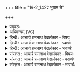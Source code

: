 +++
title = "16-2_1422 भूयाम ते"

+++
<details><summary>पदपाठः</summary>

भू꣣या꣡म꣢। ते꣣। सुमतौ꣢। सु꣢। मतौ꣢। वा꣣जि꣡नः꣢। व꣣य꣢म्। मा। नः꣣। स्तः। अभि꣡मा꣢तये। अ꣣भि꣢। मा꣣तये। अ꣣स्मा꣢न्। चि꣣त्रा꣡भिः꣢। अ꣣वतात्। अभि꣡ष्टि꣢भिः। आ। नः꣣। सुम्ने꣡षु꣢। या꣣मय। १४२२।
</details>

<details><summary>अधिमन्त्रम् (VC)</summary>

- इन्द्रः
- मेध्यातिथिः काण्वः
- बार्हतः प्रगाथः (विषमा बृहती, समा सतोबृहती)
- पञ्चमः
</details>

<details><summary>हिन्दी : आचार्य रामनाथ वेदालंकार - विषयः</summary>

अगले मन्त्र में फिर परमेश्वर से प्रार्थना है।
</details>

<details><summary>हिन्दी : आचार्य रामनाथ वेदालंकार - पदार्थः</summary>

पदार्थान्वयभाषाः -  हे इन्द्र जगदीश्वर! (वयम्)आपके उपासक हम(वाजिनः)बलवान् होते हुए(ते)आपकी(सुमतौ)सुमति में(भूयाम)होवें,अर्थात् आपसे मिलनेवाली सुमति के पात्र बनें। आप(नः)हमें(अभिमातये)अभिमान के(मा स्तः)वशीभूत मत होने दो।(अस्मान्)हम स्तोताओं की(चित्राभिः)अद्भुत(अभिष्टिभिः)अभीष्ट आध्यात्मिक और भौतिक सम्पत्तियों से(अवतात्)रक्षा करो। साथ ही(नः)हमें(सुम्नेषु)दिव्य आनन्दों में(आ यामय)रमाओ ॥२॥
</details>

<details><summary>हिन्दी : आचार्य रामनाथ वेदालंकार - भावार्थः</summary>

भावार्थभाषाः -  मनुष्य सुमति को पाकर और अभिमान को दूर करके जगदीश्वर से रक्षा किया जाकर सुखी होता है ॥२॥
</details>

<details><summary>संस्कृत : आचार्य रामनाथ वेदालंकार - विषयः</summary>

अथ पुनरपि परमेश्वरः प्रार्थ्यते।
</details>

<details><summary>संस्कृत : आचार्य रामनाथ वेदालंकार - पदार्थः</summary>

पदार्थान्वयभाषाः -  हे इन्द्र जगदीश्वर! (वयम्)तवोपासकाः(वाजिनः)बलवन्तः सन्तः(ते)तव(सुमतौ)सन्मतौ(भूयाम)वर्तिषीमहि,त्वत्तः प्राप्यमाणायाः सुमतेः पात्रतां व्रजेमेत्यर्थः। त्वम्(नः)अस्मान्(अभिमातये२)अभिमानाय(मा स्तः३)न स्तृणु,न वशीकुरु[स्तृञ् आच्छादने,स्वादिः।] (अस्मान्)स्तोतॄन्(चित्राभिः)अद्भुताभिः(अभिष्टिभिः)अभीष्टाभिः आध्यात्मिकीभिर्भौतिकीभिश्च सम्पद्भिः(अवतात्)रक्षतात्। किञ्च(नः)अस्मान्(सुम्नेषु)दिव्येषु आनन्देषु।[सुम्नमिति सुखनाम। निघं० ३।६।] (आ यामय)आयतान् कुरु,रमयेत्यर्थः ॥२॥
</details>

<details><summary>संस्कृत : आचार्य रामनाथ वेदालंकार - भावार्थः</summary>

भावार्थभाषाः -  मनुष्यः सुमतिं प्राप्याभिमानं च निरस्य जगदीश्वरेण रक्षितः सन् सुखी जायते ॥२॥
</details>